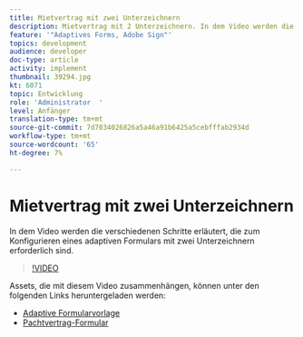 ```yaml
---
title: Mietvertrag mit zwei Unterzeichnern
description: Mietvertrag mit 2 Unterzeichnern. In dem Video werden die verschiedenen Schritte erläutert, die zum Konfigurieren eines adaptiven Formulars mit zwei Unterzeichnern erforderlich sind.
feature: '"Adaptives Forms, Adobe Sign"'
topics: development
audience: developer
doc-type: article
activity: implement
thumbnail: 39294.jpg
kt: 6071
topic: Entwicklung
role: 'Administrator  '
level: Anfänger
translation-type: tm+mt
source-git-commit: 7d7034026826a5a46a91b6425a5cebfffab2934d
workflow-type: tm+mt
source-wordcount: '65'
ht-degree: 7%

---
```


# Mietvertrag mit zwei Unterzeichnern

In dem Video werden die verschiedenen Schritte erläutert, die zum Konfigurieren eines adaptiven Formulars mit zwei Unterzeichnern erforderlich sind.

>[!VIDEO](https://video.tv.adobe.com/v/39294/?quality=9&learn=on)

Assets, die mit diesem Video zusammenhängen, können unter den folgenden Links heruntergeladen werden:

* [Adaptive Formularvorlage](assets/tenancy-agreement-template.zip)
* [Pachtvertrag-Formular](assets/rental-agreement-form.zip)